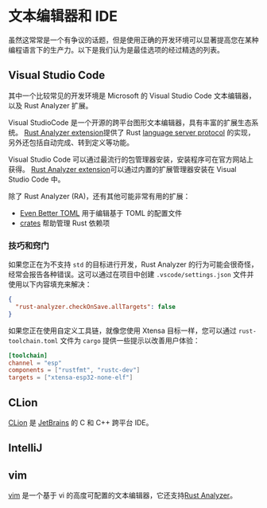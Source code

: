 # 文本编辑器和 IDE

虽然这常常是一个有争议的话题，但是使用正确的开发环境可以显著提高您在某种编程语言下的生产力。以下是我们认为是最佳选项的经过精选的列表。

## Visual Studio Code

其中一个比较常见的开发环境是 Microsoft 的 Visual Studio Code 文本编辑器，以及 Rust Analyzer 扩展。

Visual StudioCode 是一个开源的跨平台图形文本编辑器，具有丰富的扩展生态系统。 [Rust Analyzer extension]提供了 Rust [language server protocol] 的实现，另外还包括自动完成、转到定义等功能。

Visual Studio Code 可以通过最流行的包管理器安装，安装程序可在官方网站上获得。 [Rust Analyzer extension]可以通过内置的扩展管理器安装在 Visual Studio Code 中。

除了 Rust Analyzer (RA)，还有其他可能非常有用的扩展：

- [Even Better TOML] 用于编辑基于 TOML 的配置文件
- [crates] 帮助管理 Rust 依赖项

[visual studio code]: https://code.visualstudio.com/
[rust analyzer]: https://rust-analyzer.github.io/
[Rust Analyzer extension]: https://marketplace.visualstudio.com/items?itemName=rust-lang.rust-analyzer
[language server protocol]: https://microsoft.github.io/language-server-protocol/
[Even Better TOML]: https://marketplace.visualstudio.com/items?itemName=tamasfe.even-better-toml
[crates]: https://marketplace.visualstudio.com/items?itemName=serayuzgur.crates

### 技巧和窍门

如果您正在为不支持 `std` 的目标进行开发，Rust Analyzer 的行为可能会很奇怪，经常会报告各种错误。这可以通过在项目中创建 `.vscode/settings.json` 文件并使用以下内容填充来解决：

```json
{
  "rust-analyzer.checkOnSave.allTargets": false
}
```

如果您正在使用自定义工具链，就像您使用 Xtensa 目标一样，您可以通过 `rust-toolchain.toml` 文件为 `cargo` 提供一些提示以改善用户体验：

```toml
[toolchain]
channel = "esp"
components = ["rustfmt", "rustc-dev"]
targets = ["xtensa-esp32-none-elf"]
```

## CLion

[CLion] 是 [JetBrains] 的 C 和 C++ 跨平台 IDE。

[CLion]: https://www.jetbrains.com/clion/
[JetBrains]: https://www.jetbrains.com/

## IntelliJ


## vim

[vim] 是一个基于 vi 的高度可配置的文本编辑器，它还支持[Rust Analyzer]。

[vim]: https://www.vim.org/
[Rust Analyzer]: https://rust-analyzer.github.io/manual.html#vimneovim
